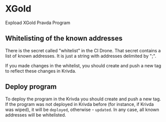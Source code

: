 # XGold
Expload XGold Pravda Program

## Whitelisting of the known addresses

There is the secret called "whitelist" in the CI Drone. That secret contains
a list of known addresses. It is just a string with addresses delimited by ";".

If you made changes in the whitelist, you should create and push a new tag to reflect
these changes in Krivda.

## Deploy program

To deploy the program in the Krivda you should create and push a new tag.
If the program was not deployed in Krivda before (for instance, if Krivda was wiped),
it will be `deployed`, otherwise - `updated`. In any case, all known addresses
will be whitelisted.
